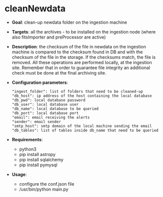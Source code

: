 # cleanNewdata

- **Goal**: clean-up newdata folder on the ingestion machine 

- **Targets**: all the archives - to be installed on the ingestion node (where also fitsImporter and preProcessor are active)
  
- **Description**: the checksum of the file in newdata on the ingestion machine is compared to the checksum found in DB and with the checksum of the file in the storage. If the checksums match, the file is removed. All these operations are performed locally, at the ingestion site. Remember that in order to guarantee file integrity an additional check must be done at the final archiving site.   
 
- **Configuration parameters**:

      "ingest_folder": list of folders that need to be cleaned-up  
      "db_host": ip address of the host containing the local database  
      "db_pwd": local database password
      "db_user": local database user 
      "db_name": local database to be queried
      "db_port": local database port
      "email": email receiving the alerts 
      "sender": email sender
      "smtp_host": smtp domain of the local machine sending the email
      "db_tables": list of tables inside db_name that need to be queried

- **Requirements**:
    - python3
    - pip install astropy
    - pip install sqlalchemy
    - pip install pymysql

- **Usage**:
    - configure the conf.json file
    - /usr/bin/python main.py 
